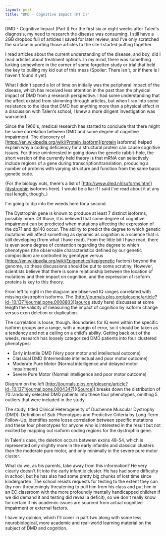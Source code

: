 ```yaml
---
layout: post
title: "DMD - Cognitive Impact (PT I)"
---
```


DMD - Cognitive Impact (Part I)
For the first six or eight weeks after Talen's diagnosis, my need to research the disease was consuming. I still have a 2GB dropbox full of articles I saved for later review, and I've only scratched the surface in porting those articles to the site I started putting together.

I read articles about the current understanding of the disease, and boy, did I read articles about treatment options. In my mind, there was something lurking somewhere in the corner of some forgotten study or trial that held the key to pulling my kid out of this mess (Spoiler: There isn't, or if there is I haven't found it yet).

What I didn't spend a lot of time on initially was the peripheral impact of the disease, which has received less attention in the past than the physical impact of DMD from a research perspective. I had some understanding that the affect existed from skimming through articles, but when I ran into some resistance to the idea that DMD had anything more than a physical effect in a discussion with Talen's school, I knew a more diligent investigation was warranted.

Since the 1960's, medical research has started to conclude that there might be some correlation between DMD and some degree of cognitive impairment. The discovery of [https://en.wikipedia.org/wiki/Protein_isoform](protein isoforms) helped explain why a coding deficiency for a structural protein can cause cognitive issues. For those uninterested in going down the genetic rabbit-hole, the short version of the currently held theory is that mRNA can selectively include regions of a gene during transcription/translation, producing a number of proteins with varying structure and function from the same basic genetic code.

(For the biology nuts, there's a list of [http://www.dmd.nl/isoforms.html](dystrophin isoforms here). I would be a liar if I said I've read about it at any real length, though..)

I'm going to dip into the weeds here for a second. 

The Dystrophin gene is known to produce at least 7 distinct isoforms, possibly more. Of those, it is believed that some degree of cognitive impairment can be predicted when mutations affecting the expression of the dp71 and dp140 occur. The ability to predict the degree to which genetic mutations will affect something as dynamic as cognition is a science that is still developing (from what I have read). From the little bit I have read, there is even some degree of contention regarding the degree to which phenotypes (the observable characteristics defined by our genetic composition) are controlled by genotype versus [https://en.wikipedia.org/wiki/Epigenetics](epigenetic factors) beyond the genome, so these discussions should be put to some scrutiny. However, scientists believe that there is some relationship between the location of mutations and their impact on cognition, and the expression of isoform proteins is key to this theory.
  
From left to right in the diagram are observed IQ ranges correlated with missing dystrophin isoforms. The [http://journals.plos.org/plosone/article?id=10.1371/journal.pone.0008803](source study here) discusses at some length the validity of measuring the impact of cognition by isoform change versus exon deletion or duplication.

The correlation is loose, though. Boundaries for IQ even within the specific isoform groups are a range, with a margin of error, so it should be taken as a tendency and not a ceiling on a child's ability.
Getting back out of the weeds, research has loosely categorized DMD patients into four clustered phenotypes:
* Early infantile DMD (Very poor motor and intellectual outcome)
* Classical DMD (Intermediate intellectual and poor motor outcome)
* Moderate Pure Motor (Normal intelligence and delayed motor impairment)
* Severe Pure Motor (Normal intelligence and poor motor outcome)
  
Diagram on the left [http://journals.plos.org/plosone/article?id=10.1371/journal.pone.0004347]((Source)) breaks down the distribution of 70 randomly selected DMD patients into these four phenotypes, omitting 5 outliers that were included in the study.

The study, titled Clinical Heterogeneity of Duchenne Muscular Dystrophy (DMD): Definition of Sub-Phenotypes and Predictive Criteria by Long-Term Follow-Up, identifies some loose correlation between specific mutations and these four phenotypes for anyone who is interested in the result but not excited by mapping out isoform coding regions for the dystrophin gene.

In Talen's case, the deletion occurs between exons 48-54, which is represented only slightly more in the early infantile and classical clusters than the moderate pure motor, and only minimally in the severe pure motor cluster.

What do we, as his parents, take away from this information? He very clearly doesn't fit into the early infantile cluster. He has had some difficulty in school, but he has also had some pretty big chunks of lost time since kindergarten. The school resists requests for testing to the extent they can (by non-threateningly threatening to pull him from his class and put him in an EC classroom with the more profoundly mentally handicapped children if we did demand it and testing did reveal a deficit), so we don't really know for certain if his academic issues are sourced from actual cognitive impairment or external factors.

I have my opinion, which I'll cover in part two along with some less neurobiological, more academic and real-world learning material on the subject of DMD and cognition.
